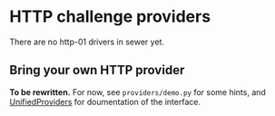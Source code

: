 # HTTP challenge providers

There are no http-01 drivers in sewer yet.

## Bring your own HTTP provider

**To be rewritten.**  For now, see `providers/demo.py` for some hints, and
[UnifiedProviders](UnifiedProviders) for doumentation of the interface.
